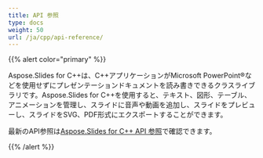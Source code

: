```yaml
---
title: API 参照
type: docs
weight: 50
url: /ja/cpp/api-reference/
---
```


{{% alert color="primary" %}} 

Aspose.Slides for C++は、C++アプリケーションがMicrosoft PowerPoint®などを使用せずにプレゼンテーションドキュメントを読み書きできるクラスライブラリです。Aspose.Slides for C++を使用すると、テキスト、図形、テーブル、アニメーションを管理し、スライドに音声や動画を追加し、スライドをプレビューし、スライドをSVG、PDF形式にエクスポートすることができます。

最新のAPI参照は[Aspose.Slides for C++ API 参照](https://reference.aspose.com/slides/cpp/)で確認できます。

{{% /alert %}}